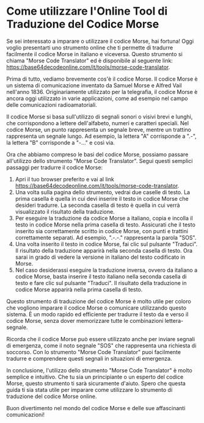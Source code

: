 Come utilizzare l'Online Tool di Traduzione del Codice Morse
============================================================

Se sei interessato a imparare o utilizzare il codice Morse, hai fortuna! Oggi voglio presentarti uno strumento online che ti permette di tradurre facilmente il codice Morse in italiano e viceversa. Questo strumento si chiama "Morse Code Translator" ed è disponibile al seguente link: <https://base64decodeonline.com/it/tools/morse-code-translator>.

Prima di tutto, vediamo brevemente cos'è il codice Morse. Il codice Morse è un sistema di comunicazione inventato da Samuel Morse e Alfred Vail nell'anno 1836. Originariamente utilizzato per la telegrafia, il codice Morse è ancora oggi utilizzato in varie applicazioni, come ad esempio nel campo delle comunicazioni radioamatoriali.

Il codice Morse si basa sull'utilizzo di segnali sonori o visivi brevi e lunghi, che corrispondono a lettere dell'alfabeto, numeri e caratteri speciali. Nel codice Morse, un punto rappresenta un segnale breve, mentre un trattino rappresenta un segnale lungo. Ad esempio, la lettera "A" corrisponde a ".-", la lettera "B" corrisponde a "-..." e così via.

Ora che abbiamo compreso le basi del codice Morse, possiamo passare all'utilizzo dello strumento "Morse Code Translator". Segui questi semplici passaggi per tradurre il codice Morse:

1. Apri il tuo browser preferito e vai al link <https://base64decodeonline.com/it/tools/morse-code-translator>.
2. Una volta sulla pagina dello strumento, vedrai due caselle di testo. La prima casella è quella in cui devi inserire il testo in codice Morse che desideri tradurre. La seconda casella di testo è quella in cui verrà visualizzato il risultato della traduzione.
3. Per eseguire la traduzione da codice Morse a italiano, copia e incolla il testo in codice Morse nella prima casella di testo. Assicurati che il testo inserito sia correttamente scritto in codice Morse, con punti e trattini correttamente separati. Ad esempio, ".-.-." rappresenta la parola "SOS".
4. Una volta inserito il testo in codice Morse, fai clic sul pulsante "Traduci". Il risultato della traduzione apparirà nella seconda casella di testo. Ora sarai in grado di vedere la versione in italiano del testo codificato in Morse.
5. Nel caso desiderassi eseguire la traduzione inversa, ovvero da italiano a codice Morse, basta inserire il testo italiano nella seconda casella di testo e fare clic sul pulsante "Traduci". Il risultato della traduzione in codice Morse apparirà nella prima casella di testo.

Questo strumento di traduzione del codice Morse è molto utile per coloro che vogliono imparare il codice Morse o comunicare utilizzando questo sistema. È un modo rapido ed efficiente per tradurre il testo da e verso il codice Morse, senza dover memorizzare tutte le combinazioni lettera-segnale.

Ricorda che il codice Morse può essere utilizzato anche per inviare segnali di emergenza, come il noto segnale "SOS" che rappresenta una richiesta di soccorso. Con lo strumento "Morse Code Translator" puoi facilmente tradurre e comprendere questi segnali in situazioni di emergenza.

In conclusione, l'utilizzo dello strumento "Morse Code Translator" è molto semplice e intuitivo. Che tu sia un principiante o un esperto del codice Morse, questo strumento ti sarà sicuramente d'aiuto. Spero che questa guida ti sia stata utile per imparare come utilizzare lo strumento di traduzione del codice Morse online.

Buon divertimento nel mondo del codice Morse e delle sue affascinanti comunicazioni!